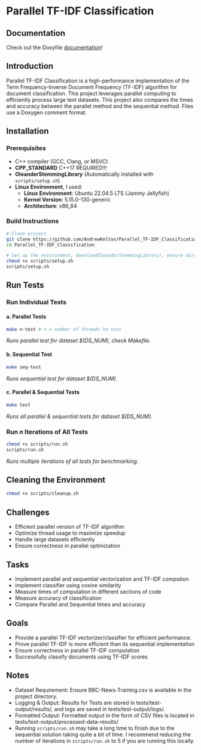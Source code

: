 # Parallel TF-IDF Classification

## Documentation
Check out the Doxyfile <a href="https://andrewkelton.me/parallel-tf-idf-project/index.html" target="_blank">documentation</a>!
<!--<a href="https://andrewkelton.me/parallel-tf-idf-project/index.html" target="_blank">Documentation</a> -->

## Introduction
Parallel TF-IDF Classification is a high-performance implementation of the Term Frequency-Inverse Document Frequency (TF-IDF) algorithm for document classification. This project leverages parallel computing to efficiently process large text datasets. This project also compares the times and accuracy between the parallel method and the sequential method. Files use a Doxygen comment format.

## Installation
### Prerequisites
- C++ compiler (GCC, Clang, or MSVC)
- **CPP_STANDARD** C++17 REQUIRED!!!
- **OleanderStemmingLibrary** (Automatically installed with `scripts/setup.sh`)
- **Linux Environment**, I used:
    - **Linux Environment**: Ubuntu 22.04.5 LTS (Jammy Jellyfish)  
    - **Kernel Version**: 5.15.0-130-generic  
    - **Architecture**: x86_64  

### Build Instructions
```bash
# Clone project
git clone https://github.com/AndrewKelton/Parallel_TF-IDF_Classification.git
cd Parallel_TF-IDF_Classification

# Set up the environment, downloadOleanderStemmingLibrary), ensure directories are present
chmod +x scripts/setup.sh
scripts/setup.sh 
```

## Run Tests
### Run Individual Tests
#### a. Parallel Tests
```bash
make n-test # n = number of threads to test
```
_Runs parallel test for dataset $(DS_NUM), check Makefile._
#### b. Sequential Test
```bash
make seq-test
```
_Runs sequential test for dataset $(DS_NUM)._

#### c. Parallel & Sequential Tests
```bash
make test 
```
_Runs all parallel & sequential tests for dataset $(DS_NUM)._

### Run _n_ Iterations of All Tests
```bash
chmod +x scripts/run.sh
scripts/run.sh
```
_Runs multiple iterations of all tests for benchmarking._


## Cleaning the Environment
```bash
chmod +x scripts/cleanup.sh
```


## Challenges
* Efficient parallel version of TF-IDF algorithm
* Optimize thread usage to maximize speedup
* Handle large datasets efficiently
* Ensure correctness in parallel optimization

## Tasks
* Implement parallel and sequential vectorization and TF-IDF compution
* Implement classifier using cosine similarity
* Measure times of computation in different sections of code
* Measure accuracy of classification
* Compare Parallel and Sequential times and accuracy

## Goals
* Provide a parallel TF-IDF vectorizer/classifier for efficient performance.
* Prove parallel TF-IDF is more efficient than its sequential implementation
* Ensure correctness in parallel TF-IDF computation
* Successfully classify documents using TF-IDF scores


## Notes
* Dataset Requirement: Ensure BBC-News-Training.csv is available in the project directory.
* Logging & Output: Results for Tests are stored in tests/test-output/results/, and logs are saved in tests/test-output/logs/. 
* Formatted Output: Formatted output in the form of CSV files is located in tests/test-output/processed-data-results/
* Running `scripts/run.sh` may take a long time to finish due to the sequential solution taking quite a bit of time. I recommend reducing the number of iterations in `scripts/run.sh` to 5 if you are running this locally.
